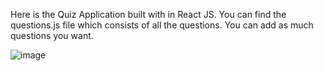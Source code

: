 Here is the Quiz Application built with in React JS. You can find the questions.js file which consists of all the questions. You can add as much questions you want. 

![image](https://user-images.githubusercontent.com/64685787/224476907-3695a548-8a47-4ff4-b28d-8db0ab4e29df.png)
